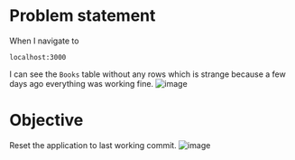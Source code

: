 # Problem statement
When I navigate to
```
localhost:3000
```
I can see the `Books` table without any rows which is strange because a few days ago everything was working fine.
![image](https://user-images.githubusercontent.com/18404037/148440178-36286244-ef30-4a6c-b21d-a9efc6a659c7.png)
# Objective
Reset the application to last working commit.
![image](https://user-images.githubusercontent.com/18404037/148440724-34c665b9-db6c-4457-bb64-cbcb16374684.png)
